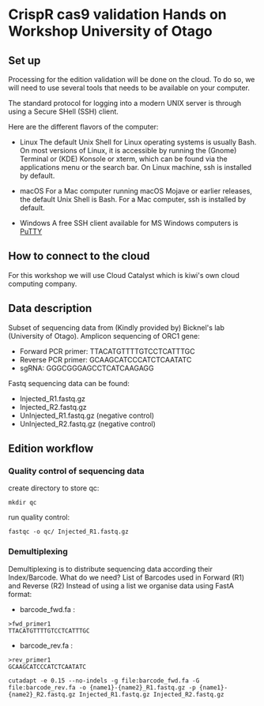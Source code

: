 # CrispR cas9 validation Hands on Workshop University of Otago

## Set up

Processing for the edition validation will be done on the cloud.
To do so, we will need to use several tools that needs to be available on your computer.

The standard protocol for logging into a modern UNIX server is through using a Secure SHell (SSH) client.

Here are the different flavors of the computer:

  * Linux
The default Unix Shell for Linux operating systems is usually Bash. On most versions of Linux, it is accessible by running the (Gnome) Terminal or (KDE) Konsole or xterm, which can be found via the applications menu or the search bar. On Linux machine, ssh is installed by default.

  * macOS
For a Mac computer running macOS Mojave or earlier releases, the default Unix Shell is Bash. For a Mac computer, ssh is installed by default.

  * Windows
A free SSH client available for MS Windows computers is [PuTTY](http://www.putty.org/)


##  How to connect to the cloud

For this workshop we will use Cloud Catalyst which is kiwi's own cloud computing company.

## Data description

Subset of sequencing data from (Kindly provided by) Bicknel's lab (University of Otago).
Amplicon sequencing of ORC1 gene:

  * Forward PCR primer: TTACATGTTTTGTCCTCATTTGC
  * Reverse PCR primer: GCAAGCATCCCATCTCAATATC
  * sgRNA: GGGCGGGAGCCTCATCAAGAGG

Fastq sequencing data can be found: 

  * Injected_R1.fastq.gz
  * Injected_R2.fastq.gz
  * UnInjected_R1.fastq.gz (negative control)
  * UnInjected_R2.fastq.gz (negative control)


## Edition workflow

### Quality control of sequencing data


create directory to store qc:

```
mkdir qc
```
run quality control:

```
fastqc -o qc/ Injected_R1.fastq.gz

```

### Demultiplexing

Demultiplexing is to distribute sequencing data according their Index/Barcode.
What do we need?
List of Barcodes used in Forward (R1) and Reverse (R2)
Instead of using a list we organise data using FastA format:
  * barcode_fwd.fa :
```
>fwd_primer1
TTACATGTTTTGTCCTCATTTGC
```
  * barcode_rev.fa :
```
>rev_primer1
GCAAGCATCCCATCTCAATATC
```


```
cutadapt -e 0.15 --no-indels -g file:barcode_fwd.fa -G file:barcode_rev.fa -o {name1}-{name2}_R1.fastq.gz -p {name1}-{name2}_R2.fastq.gz Injected_R1.fastq.gz Injected_R2.fastq.gz

```

